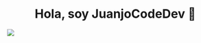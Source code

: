 <div align="center">
<h1 align="center">Hola, soy JuanjoCodeDev 👋</h1>
</div>

<img src="https://imgur.com/a/fpUA5Xz">
